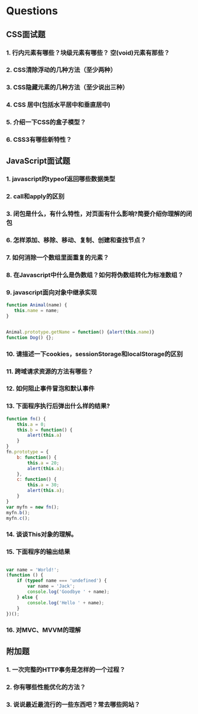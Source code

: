 # Questions

## CSS面试题

### 1. 行内元素有哪些？块级元素有哪些？ 空(void)元素有那些？







### 2. CSS清除浮动的几种方法（至少两种）





### 3. CSS隐藏元素的几种方法（至少说出三种）






### 4. CSS 居中(包括水平居中和垂直居中)





### 5. 介绍一下CSS的盒子模型？




### 6. CSS3有哪些新特性？





## JavaScript面试题



### 1. javascript的typeof返回哪些数据类型





### 2. call和apply的区别






### 3. 闭包是什么，有什么特性，对页面有什么影响?简要介绍你理解的闭包






### 6. 怎样添加、移除、移动、复制、创建和查找节点？









### 7. 如何消除一个数组里面重复的元素？









### 8. 在Javascript中什么是伪数组？如何将伪数组转化为标准数组？








### 9. javascript面向对象中继承实现

```javascript
function Animal(name) {
   this.name = name;
}


Animal.prototype.getName = function() {alert(this.name)}
function Dog() {};
```




### 10. 请描述一下cookies，sessionStorage和localStorage的区别







### 11. 跨域请求资源的方法有哪些？




### 12. 如何阻止事件冒泡和默认事件




### 13. 下面程序执行后弹出什么样的结果?

```javascript
function fn() {
    this.a = 0;
    this.b = function() {
        alert(this.a)
    }
}
fn.prototype = {
    b: function() {
        this.a = 20;
        alert(this.a);
    },
    c: function() {
        this.a = 30;
        alert(this.a);
    }
}
var myfn = new fn();
myfn.b();
myfn.c();
```

### 14. 谈谈This对象的理解。






### 15. 下面程序的输出结果

```javascript

var name = 'World!';
(function () {
    if (typeof name === 'undefined') {
        var name = 'Jack';
        console.log('Goodbye ' + name);
    } else {
        console.log('Hello ' + name);
    }
})();

```

### 16. 对MVC、MVVM的理解






## 附加题


### 1. 一次完整的HTTP事务是怎样的一个过程？








### 2. 你有哪些性能优化的方法？








### 3. 说说最近最流行的一些东西吧？常去哪些网站？
